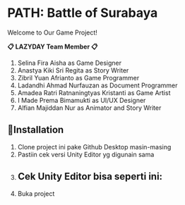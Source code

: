 # PATH: Battle of Surabaya
Welcome to Our Game Project!

**📋 LAZYDAY Team Member 📋**
1. Selina Fira Aisha as Game Designer
2. Anastya Kiki Sri Regita as Story Writer
3. Zibril Yuan Afrianto as Game Programmer
4. Ladandhi Ahmad Nurfauzan as Document Programmer
5. Amadea Ratri Ratnaningtyas Kristanti as Game Artist
6. I Made Prema Bimamukti as UI/UX Designer
7. Alfian Majiddan Nur as Animator and Story Writer

## 📂Installation
1. Clone project ini pake Github Desktop masin-masing
2. Pastiin cek versi Unity Editor yg digunain sama
3. Cek Unity Editor bisa seperti ini:
   - 
5. Buka project
